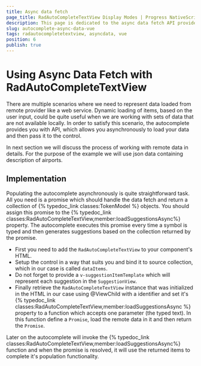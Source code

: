 ```yaml
---
title: Async data fetch
page_title: RadAutoCompleteTextView Display Modes | Progress NativeScript UI Documentation
description: This page is dedicated to the async data fetch API provided by the RadAutoCompleteTextView control.
slug: autocomplete-async-data-vue
tags: radautocompletetextview, asyncdata, vue
position: 6
publish: true
---
```


# Using Async Data Fetch with RadAutoCompleteTextView

There are multiple scenarios where we need to represent data loaded from remote provider like a web service.
Dynamic loading of items, based on the user input, could be quite useful when we are working with sets of data that are not available locally.
In order to satisfy this scenario, the autocomplete provides you with API, which allows you asynchronously to load your data and then pass it to the control.

In next section we will discuss the process of working with remote data in details.
For the purpose of the example we will use json data containing description of airports.

## Implementation

Populating the autocomplete asynchronously is quite straightforward task. All you need is a promise which should handle
the data fetch and return a collection of {% typedoc_link classes:TokenModel %} objects.
You should assign this promise to the {% typedoc_link classes:RadAutoCompleteTextView,member:loadSuggestionsAsync%} property.
The autocomplete executes this promise every time a symbol is typed and then generates
suggestions based on the collection returned by the promise.

- First you need to add the `RadAutoCompleteTextView` to your component's HTML.
- Setup the control in a way that suits you and bind it to source collection, which in our case is called `dataItems`.
- Do not forget to provide a `v-suggestionItemTemplate` which will represent each suggestion in the `SuggestionView`.
- Finally retrieve the `RadAutoCompleteTextView` instance that was initialized in the HTML in our case using @ViewChild with a identifier and set it's {% typedoc_link classes:RadAutoCompleteTextView,member:loadSuggestionsAsync %} property to a function which accepts one parameter (the typed text). In this function define a `Promise`, load the remote data in it and then return the `Promise`.

Later on the autocomplete will invoke the {% typedoc_link classes:RadAutoCompleteTextView,member:loadSuggestionsAsync%} function and when the promise is resolved,
it will use the returned items to complete it's population functionality.

<snippet id='autocomplete-asyncdata-vue'/>
